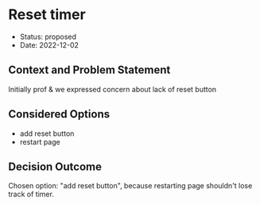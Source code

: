 # Reset timer

* Status: proposed
* Date: 2022-12-02

## Context and Problem Statement

Initially prof & we  expressed concern about lack of reset button

## Considered Options

* add reset button
* restart page

## Decision Outcome

Chosen option: "add reset button", because restarting page shouldn't lose track of timer.
